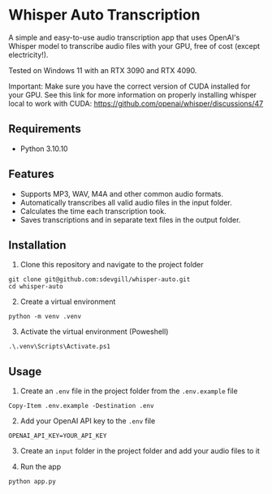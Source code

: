 # Whisper Auto Transcription

A simple and easy-to-use audio transcription app that uses OpenAI's Whisper model
to transcribe audio files with your GPU, free of cost (except electricity!).

Tested on Windows 11 with an RTX 3090 and RTX 4090.

Important: Make sure you have the correct version of CUDA installed for your GPU. See this link for more information on properly installing whisper local to work with CUDA: <https://github.com/openai/whisper/discussions/47>

## Requirements

- Python 3.10.10

## Features

- Supports MP3, WAV, M4A and other common audio formats.
- Automatically transcribes all valid audio files in the input folder.
- Calculates the time each transcription took.
- Saves transcriptions and in separate text files in the output folder.

## Installation

1. Clone this repository and navigate to the project folder

```
git clone git@github.com:sdevgill/whisper-auto.git
cd whisper-auto
```

2. Create a virtual environment

```
python -m venv .venv
```

3. Activate the virtual environment (Poweshell)

```
.\.venv\Scripts\Activate.ps1
```

## Usage

1. Create an `.env` file in the project folder from the `.env.example` file

```
Copy-Item .env.example -Destination .env
```

2. Add your OpenAI API key to the `.env` file

```
OPENAI_API_KEY=YOUR_API_KEY
```

3. Create an `input` folder in the project folder and add your audio files to it

4. Run the app

```
python app.py
```
